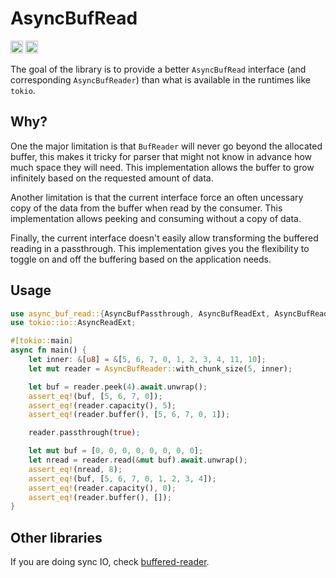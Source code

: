 # AsyncBufRead

[<img alt="github" src="https://img.shields.io/badge/github-caido/async_buf_read-8da0cb?style=for-the-badge&labelColor=555555&logo=github" height="20">](https://github.com/caido/async_buf_read)
[<img alt="crates.io" src="https://img.shields.io/crates/v/async-buf-read?color=fc8d62&logo=rust&style=for-the-badge" height="20">](https://crates.io/crates/async_buf_read)

The goal of the library is to provide a better `AsyncBufRead` interface (and corresponding `AsyncBufReader`) than what is available in the runtimes like `tokio`.

## Why?

One the major limitation is that `BufReader` will never go beyond the allocated buffer, this makes it tricky for parser that might not know in advance how much space they will need. This implementation allows the buffer to grow infinitely based on the requested amount of data.

Another limitation is that the current interface force an often uncessary copy of the data from the buffer when read by the consumer.
This implementation allows peeking and consuming without a copy of data.

Finally, the current interface doesn't easily allow transforming the buffered reading in a passthrough.
This implementation gives you the flexibility to toggle on and off the buffering based on the application needs.

## Usage

```rust
use async_buf_read::{AsyncBufPassthrough, AsyncBufReadExt, AsyncBufReader};
use tokio::io::AsyncReadExt;

#[tokio::main]
async fn main() {
    let inner: &[u8] = &[5, 6, 7, 0, 1, 2, 3, 4, 11, 10];
    let mut reader = AsyncBufReader::with_chunk_size(5, inner);

    let buf = reader.peek(4).await.unwrap();
    assert_eq!(buf, [5, 6, 7, 0]);
    assert_eq!(reader.capacity(), 5);
    assert_eq!(reader.buffer(), [5, 6, 7, 0, 1]);

    reader.passthrough(true);

    let mut buf = [0, 0, 0, 0, 0, 0, 0, 0];
    let nread = reader.read(&mut buf).await.unwrap();
    assert_eq!(nread, 8);
    assert_eq!(buf, [5, 6, 7, 0, 1, 2, 3, 4]);
    assert_eq!(reader.capacity(), 0);
    assert_eq!(reader.buffer(), []);
}
```

## Other libraries

If you are doing sync IO, check [buffered-reader](https://crates.io/crates/buffered-reader).
